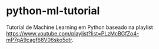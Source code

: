 # python-ml-tutorial
Tutorial de Machine Learning em Python baseado na playlist https://www.youtube.com/playlist?list=PLzMcBGfZo4-mP7qA9cagf68V06sko5otr.
